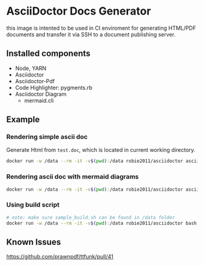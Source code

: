 # AsciiDoctor Docs Generator
this image is intented to be used in CI enviroment for generating HTML/PDF documents and transfer it via SSH to a document publishing server.

## Installed components
* Node, YARN
* Asciidoctor
* Asciidoctor-Pdf
* Code Highlighter: pygments.rb
* Asciidoctor Diagram
    * mermaid.cli
    

## Example

### Rendering simple ascii doc
Generate Html from `test.doc`, which is located in current working directory.
```bash
docker run -w /data --rm -it -v$(pwd):/data robie2011/asciidoctor asciidoctor -bhtml5 test.adoc
```

### Rendering ascii doc with mermaid diagrams

```bash
docker run -w /data --rm -it -v$(pwd):/data robie2011/asciidoctor asciidoctor -v -r asciidoctor-diagram -a data-uri -b xhtml5 index.adoc
```

### Using build script
```bash
# note: make sure sample_build.sh can be found in /data folder
docker run -w /data --rm -it -v$(pwd):/data robie2011/asciidoctor bash sample_build.sh
```

## Known Issues

https://github.com/prawnpdf/ttfunk/pull/41